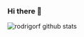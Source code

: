 ### Hi there 👋

![rodrigorf github stats](https://github-readme-stats.vercel.app/api?username=anuraghazra&show_icons=true&theme=tokyonight)
